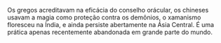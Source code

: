 ﻿Os gregos acreditavam na eficácia do conselho orácular, os chineses usavam a magia como proteção contra os demônios, o xamanismo floresceu na Índia, e ainda persiste abertamente na Ásia Central. É uma prática apenas recentemente abandonada em grande parte do mundo.